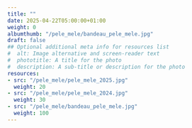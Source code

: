 ```yaml
---
title: ""
date: 2025-04-22T05:00:00+01:00
weight: 0
albumthumb: "/pele_mele/bandeau_pele_mele.jpg"
draft: false
## Optional additional meta info for resources list
#  alt: Image alternative and screen-reader text
#  phototitle: A title for the photo
#  description: A sub-title or description for the photo
resources:
- src: "/pele_mele/pele_mele_2025.jpg"
  weight: 20
- src: "/pele_mele/pele_mele_2024.jpg"
  weight: 30
- src: "/pele_mele/bandeau_pele_mele.jpg"
  weight: 100
---
```

